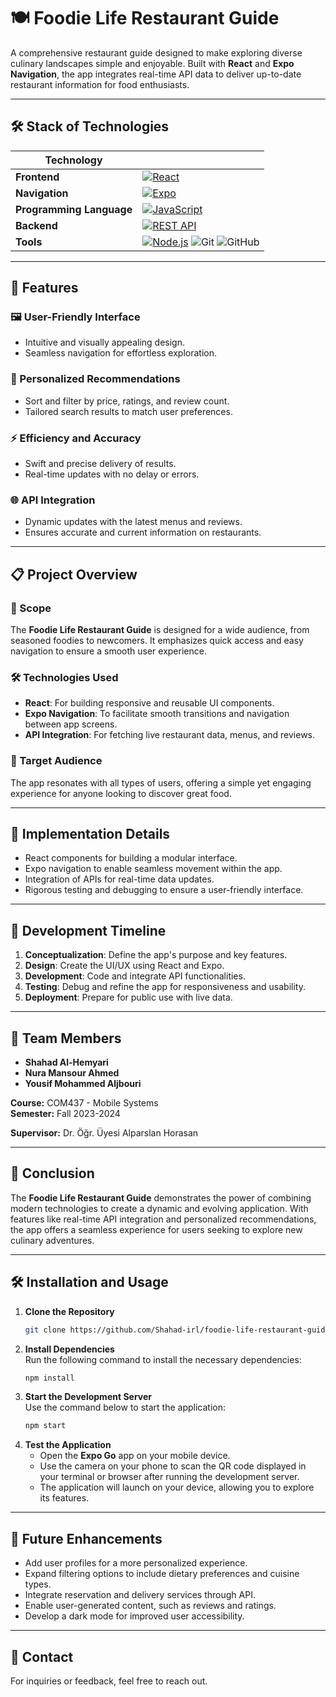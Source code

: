 # 🍽️ Foodie Life Restaurant Guide

A comprehensive restaurant guide designed to make exploring diverse culinary landscapes simple and enjoyable. Built with **React** and **Expo Navigation**, the app integrates real-time API data to deliver up-to-date restaurant information for food enthusiasts.

---

## 🛠️ Stack of Technologies  

| **Technology**           |                                                                                    |
|--------------------------|------------------------------------------------------------------------------------------------|
| **Frontend**              | [![React](https://img.shields.io/badge/React-61DAFB?style=for-the-badge&logo=react&logoColor=white)](https://reactjs.org/)                             |
| **Navigation**            | [![Expo](https://img.shields.io/badge/Expo-1B1F23?style=for-the-badge&logo=expo&logoColor=white)](https://expo.dev/)                                         |
| **Programming Language**  | [![JavaScript](https://img.shields.io/badge/JavaScript-F7DF1E?style=for-the-badge&logo=javascript&logoColor=black)](https://developer.mozilla.org/en-US/docs/Web/JavaScript)                          |
| **Backend**               | [![REST API](https://img.shields.io/badge/REST_API-25D366?style=for-the-badge&logo=api&logoColor=white)](https://en.wikipedia.org/wiki/Representational_state_transfer)                              |
| **Tools**                 | [![Node.js](https://img.shields.io/badge/Node.js-339933?style=for-the-badge&logo=node.js&logoColor=white)](https://nodejs.org/) ![Git](https://img.shields.io/badge/Git-F05032?style=for-the-badge&logo=git&logoColor=white) ![GitHub](https://img.shields.io/badge/GitHub-181717?style=for-the-badge&logo=github&logoColor=white) |

---
 
## 🚀 Features

### 🖼️ User-Friendly Interface
- Intuitive and visually appealing design.
- Seamless navigation for effortless exploration.

### 🎯 Personalized Recommendations
- Sort and filter by price, ratings, and review count.
- Tailored search results to match user preferences.

### ⚡ Efficiency and Accuracy
- Swift and precise delivery of results.
- Real-time updates with no delay or errors.

### 🌐 API Integration
- Dynamic updates with the latest menus and reviews.
- Ensures accurate and current information on restaurants.

---

## 📋 Project Overview

### 📝 Scope
The **Foodie Life Restaurant Guide** is designed for a wide audience, from seasoned foodies to newcomers. It emphasizes quick access and easy navigation to ensure a smooth user experience.

### 🛠️ Technologies Used
- **React**: For building responsive and reusable UI components.
- **Expo Navigation**: To facilitate smooth transitions and navigation between app screens.
- **API Integration**: For fetching live restaurant data, menus, and reviews.

### 🎯 Target Audience
The app resonates with all types of users, offering a simple yet engaging experience for anyone looking to discover great food.

---

## 📐 Implementation Details

- React components for building a modular interface.
- Expo navigation to enable seamless movement within the app.
- Integration of APIs for real-time data updates.
- Rigorous testing and debugging to ensure a user-friendly interface.

---

## 📅 Development Timeline

1. **Conceptualization**: Define the app's purpose and key features.
2. **Design**: Create the UI/UX using React and Expo.
3. **Development**: Code and integrate API functionalities.
4. **Testing**: Debug and refine the app for responsiveness and usability.
5. **Deployment**: Prepare for public use with live data.

---

## 🤝 Team Members

- **Shahad Al-Hemyari**   
- **Nura Mansour Ahmed**  
- **Yousif Mohammed Aljbouri**

**Course:** COM437 - Mobile Systems  
**Semester:** Fall 2023-2024  

**Supervisor:** Dr. Öğr. Üyesi Alparslan Horasan  

---

## 📌 Conclusion
The **Foodie Life Restaurant Guide** demonstrates the power of combining modern technologies to create a dynamic and evolving application. With features like real-time API integration and personalized recommendations, the app offers a seamless experience for users seeking to explore new culinary adventures.

---

## 🛠️ Installation and Usage

1. **Clone the Repository**  
   ```bash
   git clone https://github.com/Shahad-irl/foodie-life-restaurant-guide.git

2. **Install Dependencies**  
   Run the following command to install the necessary dependencies:  
   ```bash
   npm install

3. **Start the Development Server**  
   Use the command below to start the application:  
   ```bash
   npm start

4. **Test the Application**  
   - Open the **Expo Go** app on your mobile device.  
   - Use the camera on your phone to scan the QR code displayed in your terminal or browser after running the development server.  
   - The application will launch on your device, allowing you to explore its features.

---

## 🌟 Future Enhancements

- Add user profiles for a more personalized experience.  
- Expand filtering options to include dietary preferences and cuisine types.  
- Integrate reservation and delivery services through API.  
- Enable user-generated content, such as reviews and ratings.  
- Develop a dark mode for improved user accessibility.  

---

## 📧 Contact  

For inquiries or feedback, feel free to reach out.


